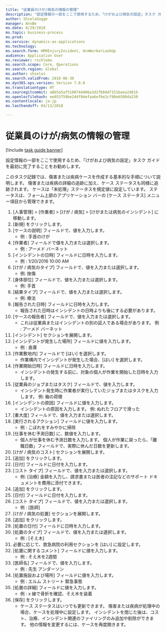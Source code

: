 ```yaml
--- 
title: "従業員のけが/病気の情報の管理"
description: "設定情報の一部をここで使用するため、「けがおよび病気の設定」タスク ガイドを最初に完了することをお勧めします。"
author: ShielaSogge
manager: AnnBe
ms.date: 8/29/2018
ms.topic: business-process
ms.prod: 
ms.service: dynamics-ax-applications
ms.technology: 
ms.search.form: HRMInjuryIncident, HcmWorkerLookUp
audience: Application User
ms.reviewer: rschloma
ms.search.scope: Core, Operations
ms.search.region: Global
ms.author: shielas
ms.search.validFrom: 2016-06-30
ms.dyn365.ops.version: Version 7.0.0
ms.translationtype: HT
ms.sourcegitcommit: a8b5a5af5108744406a3d2fb84d7151baea2481b
ms.openlocfilehash: ee053759be244f04efaa6ef6e2cf98e6509da230
ms.contentlocale: ja-jp
ms.lasthandoff: 04/13/2018

---
```

# <a name="maintain-employee-injury-and-illness-information"></a>従業員のけが/病気の情報の管理

[!include [task guide banner](../../includes/task-guide-banner.md)]

設定情報の一部をここで使用するため、「けがおよび病気の設定」タスク ガイドを最初に完了することをお勧めします。 



このタスク記録では、傷害または疾病ケースを作成する基本的な手順について説明します。 傷害または疾病の詳細の追跡に加え、ケース ステータスも同様に追跡されます。  ケースは「未処理」ステータスを規定値に設定しています。  ステータスは、フォーム上部のアプリケーション バーの [ケース ステータス] メニュー項目から管理できます。

1. [人事管理] > [作業者] > [けが / 病気] > [けがまたは病気のインシデント] に移動します。
2. [新規] をクリックします。
3. [ケースの説明] フィールドで、値を入力します。
    * 例 : 手首のけが  
4. [作業者] フィールドで値を入力または選択します。
    * 例 : アーメド バーネット  
5. [インシデントの日時] フィールドに日時を入力します。
    * 例 : 1/20/2016 10:00 AM  
6. [けが / 病気のタイプ] フィールドで、値を入力または選択します。
    * 例: 挫傷  
7. [身体部位] フィールドで、値を入力または選択します。
    * 例: 手首  
8. [結果タイプ] フィールドで、値を入力または選択します。
    * 例: 療法  
9. [報告された日時] フィールドに日時を入力します。
    * 報告された日時はインシデントの日時よりも後にする必要があります。  
10. [ケースの報告者] フィールドで、値を入力または選択します。
    * これは従業員またはインシデントの別の証人である場合があります。  例 : アーメド バーネット  
11. [インシデント] セクションを展開します。
12. [インシデントが発生した場所] フィールドに値を入力します。
    * 例 : 倉庫  
13. [作業敷地内] フィールドで [はい] を選択します。
    * 作業構内でインシデントが発生した場合、[はい] を選択します。  
14. [作業開始日時] フィールドに日時を入力します。
    * インシデントの発生する前に、対象の個人が作業を開始した日時を入力します。  
15. [従業員のジョブまたはタスク] フィールドで、値を入力します。
    * インシデント発生時に作業者が実行していたジョブまたはタスクを入力します。  例: 箱の荷積  
16. [インシデントの原因] フィールドに値を入力します。
    * インシデントの原因を入力します。  例: ぬれたフロアで滑った  
17. [重大度] フィールドで、値を入力または選択します。
18. [実行されるアクション] フィールドに値を入力します。
    * 例 : こぼれをすみやかに掃除  
19. [仕事を休む予測日数] に、数値を入力します。
    * 個人が仕事を休む予測日数を入力します。  個人が作業に戻ったら、「離職日数」フィールドで、実際に休んだ日数を更新します。  
20. [けが / 病気のコスト] セクションを展開します。
21. [追加] をクリックします。
22. [日付] フィールドに日付を入力します。
23. [コスト タイプ] フィールドで、値を入力または選択します。
    * 例: [治療] 金額を入力し、請求書または医者の注記などのサポート ドキュメントを費用に添付できます。  
24. [追加] をクリックします。
25. [日付] フィールドに日付を入力します。
26. [コスト タイプ] フィールドで、値を入力または選択します。
    * 例 : [医師]  
27. [けが / 病気の処置] セクションを展開します。
28. [追加] をクリックします。
29. [処置の日付] フィールドに日時を入力します。
30. [処置のタイプ] フィールドで、値を入力または選択します。
    * 例 : [そえ木]  
31. 必要に応じて、救急病院の利用セクションを [はい] に設定します。
32. [処置に関するコメント] フィールドに値を入力します。
    * 例 : そえ木を2週間  
33. [医師名] フィールドで、値を入力します。
    * 例 : 先生 アンダーソン  
34. [処置施設および場所] フィールドに値を入力します。
    * 例 : エルム ストリート 緊急事態  
35. [処置の詳細] フィールドに値を入力します。
    * 例 : x 線で骨折を確認、そえ木を装着  
36. [保存] をクリックします。
    * ケース ステータスはいつでも更新できます。  傷害または疾病が処理中の場合、ケースを処理中に設定します。  インシデントを閉じた後は、コスト、治療、インシデント関連のファイリングのみ追加や削除ができます。  他の情報を変更するには、ケースを再度開きます。  


